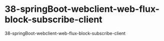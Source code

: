 # 38-springBoot-webclient-web-flux-block-subscribe-client
38-springBoot-webclient-web-flux-block-subscribe-client
